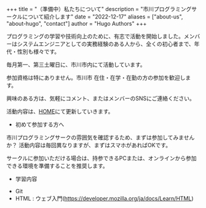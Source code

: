+++
title = "（準備中）私たちについて"
description = "市川プログラミングサークルについて紹介します"
date = "2022-12-17"
aliases = ["about-us", "about-hugo", "contact"]
author = "Hugo Authors"
+++

プログラミングの学習や技術向上のために、有志で活動を開始しました。メンバーはシステムエンジニアとしての実務経験のある人から、全くの初心者まで、年代・性別も様々です。

毎月第一、第三土曜日に、市川市内にて活動しています。

参加資格は特にありません。市川市 在住・在学・在勤の方の参加を歓迎します。

興味のある方は、気軽にコメント、またはメンバーのSNSにご連絡ください。

活動内容は、[HOME](https://ichikawa-programming-circle.github.io/website/)にて更新していきます。

- 初めて参加する方へ

市川プログラミングサークの雰囲気を確認するため、まずは参加してみませんか？
活動内容は毎回異なりますが、まずはスマホがあればOKです。

サークルに参加いただける場合は、持参できるPCまたは、オンラインから参加できる環境を準備することを推奨します。

- 学習内容
* Git
* HTML : ウェブ入門(https://developer.mozilla.org/ja/docs/Learn/HTML)
 

